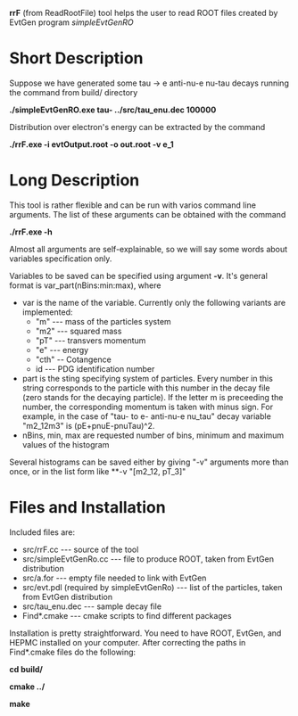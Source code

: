 **rrF** (from ReadRootFile) tool helps the user to read ROOT files created by EvtGen program _simpleEvtGenRO_

# Short Description

Suppose we have generated some tau -> e anti-nu-e nu-tau decays running the command from build/ directory

   **./simpleEvtGenRO.exe tau- ../src/tau_enu.dec 100000**

Distribution over electron's energy can be extracted by the command

   **./rrF.exe -i evtOutput.root -o out.root -v e_1**

# Long Description

This tool is rather flexible and can be run with varios command line arguments. The list of these arguments can be obtained with the command

   **./rrF.exe -h**

Almost all arguments are self-explainable, so we will say some words about variables specification only.

Variables to be saved can be specified using argument **-v**. It's general format is var_part(nBins:min:max), where

* var is the name of the variable. Currently only the following variants are implemented:
  * "m" --- mass of the particles system 
  * "m2" --- squared mass
  * "pT" --- transvers momentum
  * "e" --- energy
  * "cth" -- Cotangence
  * id --- PDG identification number
* part is the sting specifying system of particles. Every number in this string corresponds to the particle with this number in the decay file (zero stands for the decaying particle). If the letter m is preceeding the number, the corresponding momentum is taken with minus sign. For example, in the case of "tau- to e- anti-nu-e nu_tau" decay variable "m2_12m3" is (pE+pnuE-pnuTau)^2.
* nBins, min, max are requested number of bins, minimum and maximum values of the histogram

Several histograms can be saved either by giving "-v" arguments more than once, or in the list form like **-v "[m2_12, pT_3]"

# Files and Installation

Included files are:

* src/rrF.cc --- source of the tool
* src/simpleEvtGenRo.cc --- file to produce ROOT,  taken from EvtGen distribution
* src/a.for --- empty file needed to link with EvtGen
* src/evt.pdl (required by simpleEvtGenRo) --- list of the particles,  taken from EvtGen distribution
* src/tau_enu.dec --- sample decay file
* Find*.cmake --- cmake scripts to find different packages



Installation is pretty straightforward. You need to have ROOT, EvtGen, and HEPMC installed on your computer. After correcting the paths in Find*.cmake files do the following:

**cd build/**

**cmake ../**

**make**


